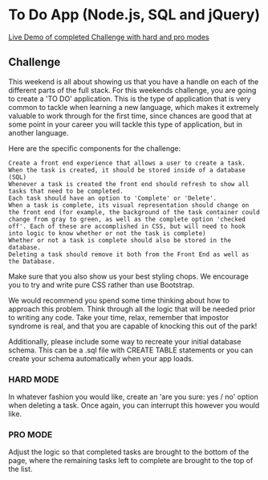 # To Do App (Node.js, SQL and jQuery)

[Live Demo of completed Challenge with hard and pro modes ](https://protected-mesa-92230.herokuapp.com)

## Challenge
This weekend is all about showing us that you have a handle on each of the different parts of the full stack. For this weekends challenge, you are going to create a 'TO DO' application. This is the type of application that is very common to tackle when learning a new language, which makes it extremely valuable to work through for the first time, since chances are good that at some point in your career you will tackle this type of application, but in another language.

Here are the specific components for the challenge:

    Create a front end experience that allows a user to create a task.
    When the task is created, it should be stored inside of a database (SQL)
    Whenever a task is created the front end should refresh to show all tasks that need to be completed.
    Each task should have an option to 'Complete' or 'Delete'.
    When a task is complete, its visual representation should change on the front end (for example, the background of the task container could change from gray to green, as well as the complete option 'checked off'. Each of these are accomplished in CSS, but will need to hook into logic to know whether or not the task is complete)
    Whether or not a task is complete should also be stored in the database.
    Deleting a task should remove it both from the Front End as well as the Database.

Make sure that you also show us your best styling chops. We encourage you to try and write pure CSS rather than use Bootstrap.

We would recommend you spend some time thinking about how to approach this problem. Think through all the logic that will be needed prior to writing any code. Take your time, relax, remember that impostor syndrome is real, and that you are capable of knocking this out of the park!

Additionally, please include some way to recreate your initial database schema. This can be a .sql file with CREATE TABLE statements or you can create your schema automatically when your app loads.
### HARD MODE

In whatever fashion you would like, create an 'are you sure: yes / no' option when deleting a task. Once again, you can interrupt this however you would like.
### PRO MODE

Adjust the logic so that completed tasks are brought to the bottom of the page, where the remaining tasks left to complete are brought to the top of the list.
